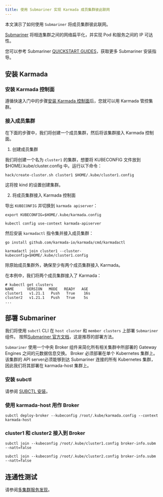 ```yaml
---
title: 使用 Submariner 实现 Karmada 成员集群彼此联网
---
```


本文演示了如何使用 `Submariner` 将成员集群彼此联网。

[Submariner](https://github.com/submariner-io/submariner) 将相连集群之间的网络扁平化，并实现 Pod 和服务之间的 IP 可达性。

您可以参考 Submariner [QUICKSTART GUIDES](https://submariner.io/getting-started/quickstart/)，获取更多 Submariner 安装指导。

## 安装 Karmada

### 安装 Karmada 控制面

遵循快速入门中的步骤[安装 Karmada 控制面](../../installation/installation.md)后，您就可以用 Karmada 管控集群。

### 接入成员集群

在下面的步骤中，我们将创建一个成员集群，然后将该集群接入 Karmada 控制面。

1. 创建成员集群

我们将创建一个名为 `cluster1` 的集群，想要将 KUBECONFIG 文件放到 $HOME/.kube/cluster.config 中。运行以下命令：

```shell
hack/create-cluster.sh cluster1 $HOME/.kube/cluster1.config
```

这将按 kind 的设置创建集群。

2. 将成员集群接入 Karmada 控制面

导出 `KUBECONFIG` 并切换到 `karmada apiserver`：

```shell
export KUBECONFIG=$HOME/.kube/karmada.config

kubectl config use-context karmada-apiserver 
```

然后安装 `karmadactl` 指令集并接入成员集群：

```shell
go install github.com/karmada-io/karmada/cmd/karmadactl

karmadactl join cluster1 --cluster-kubeconfig=$HOME/.kube/cluster1.config
```

除原始成员集群外，确保至少有两个成员集群接入 Karmada。

在本例中，我们将两个成员集群接入了 Karmada：

```console
# kubectl get clusters
NAME      VERSION   MODE   READY   AGE
cluster1   v1.21.1   Push   True    16s
cluster2   v1.21.1   Push   True    5s
...
```

## 部署 Submariner

我们将使用 `subctl` CLI 在 `host cluster` 和 `member clusters` 上部署 `Submariner` 组件。
按照[Submariner 官方文档](https://github.com/submariner-io/submariner/tree/b4625514061c1d85c10432a78ca0ad46e679367a#installation)，这是推荐的部署方法。

`Submariner` 使用一个中央 Broker 组件来简化所有相关集群中所部署的 Gateway Engines 之间的元数据信息交换。
Broker 必须部署在单个 Kubernetes 集群上。该集群的 API server必须能够到达 Submariner 连接的所有 Kubernetes 集群，因此我们将其部署在 karmada-host 集群上。

### 安装 subctl

请参阅 [SUBCTL 安装](https://submariner.io/operations/deployment/subctl/)。

### 使用 karmada-host 用作 Broker

```shell
subctl deploy-broker --kubeconfig /root/.kube/karmada.config --context karmada-host
```

### cluster1 和 cluster2 接入到 Broker

```shell
subctl join --kubeconfig /root/.kube/cluster1.config broker-info.subm --natt=false
```

```shell
subctl join --kubeconfig /root/.kube/cluster2.config broker-info.subm --natt=false
```

## 连通性测试

请参阅[多集群服务发现](../service/multi-cluster-service.md)。
